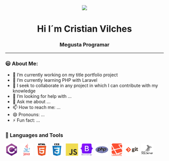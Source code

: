 <div id="header" align="center">
  <img src="https://media.giphy.com/media/qgQUggAC3Pfv687qPC/giphy.gif" width="200" />
  <h1 align="center">Hi I´m Cristian Vilches</h1>
  <h3 align="center"> Megusta Programar</h3>
</div>

---
###   :smiley:  About Me:
- 🔭 I’m currently working on my title portfolio project
- 🌱 I’m currently learning PHP with Laravel
- 👯 I seek to collaborate in any project in which I can contribute with my knowledge
- 🤔 I’m looking for help with ...
- 💬 Ask me about ...
- 📫 How to reach me: ...
- 😄 Pronouns: ...
- ⚡ Fun fact: ...
<div align="left">
  
  <h3>🔨 Languages and Tools</h3>
  <div style="color: green">
    <img src="https://github.com/devicons/devicon/blob/master/icons/csharp/csharp-original.svg" width="40" height="40"/>&nbsp;
    <img src="https://github.com/devicons/devicon/blob/master/icons/java/java-original-wordmark.svg" width="40" height="40"/>&nbsp;
    <img src="https://github.com/devicons/devicon/blob/master/icons/html5/html5-original-wordmark.svg" width="40" height="40"/>&nbsp;
    <img src="https://github.com/devicons/devicon/blob/master/icons/css3/css3-original-wordmark.svg" width="40" height="40"/>&nbsp;
    <img src="https://github.com/devicons/devicon/blob/master/icons/javascript/javascript-original.svg" width="40" height="40"/>&nbsp;
    <img src="https://github.com/devicons/devicon/blob/master/icons/bootstrap/bootstrap-original-wordmark.svg" width="40" height="40"/>&nbsp;
    <img src="https://github.com/devicons/devicon/blob/master/icons/php/php-original.svg" width="40" height="40"/>&nbsp;
    <img src="https://github.com/devicons/devicon/blob/master/icons/laravel/laravel-plain-wordmark.svg" width="40" height="40"/>&nbsp;
    <img src="https://github.com/devicons/devicon/blob/master/icons/git/git-original-wordmark.svg" width="40" height="40"/>&nbsp;
    <img src="https://github.com/devicons/devicon/blob/master/icons/microsoftsqlserver/microsoftsqlserver-plain-wordmark.svg" width="40" height="40"/>&nbsp;
  </div>
  
</div>

